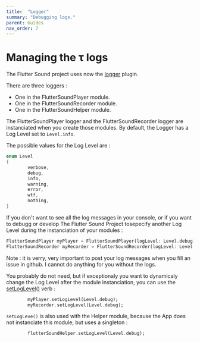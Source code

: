 ```yaml
---
title:  "Logger"
summary: "Debugging logs."
parent: Guides
nav_order: 7
---
```

# Managing the &tau; logs

The Flutter Sound project uses now the [logger](https://pub.dev/packages/logger) plugin.

There are three loggers : 

- One in the FlutterSoundPlayer module.
- One in the FlutterSoundRecorder module.
- One in the FlutterSoundHelper module.

The FlutterSoundPlayer logger and the FlutterSoundRecorder logger are instanciated when you create those modules.
By default, the Logger has a Log Level set to `Level.info`.

The possible values for the Log Level are :

```dart
enum Level 
{
        verbose,
        debug,
        info,
        warning,
        error,
        wtf,
        nothing,
}
```

If you don't want to see all the log messages in your console, or if you want to debugg or develop The Flutter Sound Project 
tosepecify another Log Level during the instanciation of your modules : 

```dart
FlutterSoundPlayer myPlayer = FlutterSoundPlayer(logLevel: Level.debug);
FlutterSoundRecorder myRecorder = FlutterSoundRecorder(logLevel: Level.debug);
```

Note : it is verry, very important to post your log messages when you fill an issue in github. I cannot do anything for you without the logs.

You probably do not need, but if exceptionaly you want to dynamicaly change the Log Level after the module instanciation, 
you can use the [setLogLevel()](/api/public_flutter_sound_player/FlutterSoundPlayer/setLogLevel.html) verb :

```dart
        myPlayer.setLogLevel(Level.debug);
        myRecorder.setLogLevel(Level.debug);
```

`setLogLeve()` is also used with the Helper module, because the App does not instanciate this module, but uses a singleton :

```dart
        flutterSoundHelper.setLogLevel(Level.debug);
```


